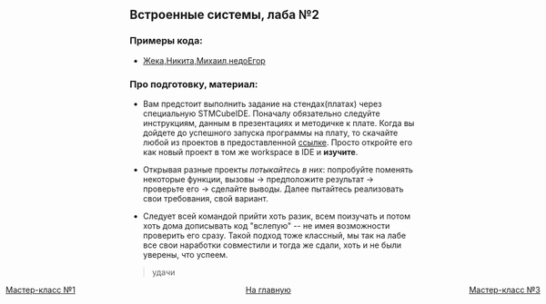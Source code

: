 ## Встроенные системы, лаба №2

### Примеры кода:

+ [Жека,Никита,Михаил,недоЕгор](https://github.com/3ilib0ba/ITMO-Embedded-Systems/tree/main/lab-2)

### Про подготовку, материал:

+ Вам предстоит выполнить задание на стендах(платах) через специальную STMCubeIDE. Поначалу обязательно следуйте 
инструкциям, данным в презентациях и методичке к плате. Когда вы дойдете до успешного запуска программы на плату, то
скачайте любой из проектов в предоставленной [ссылке](https://github.com/lmtspbru/SDK-1.1M). Просто откройте его как
новый проект в том же workspace в IDE и **изучите**.

+ Открывая разные проекты *потыкайтесь в них*: попробуйте поменять некоторые функции, вызовы -> предположите результат
-> проверьте его -> сделайте выводы. Далее пытайтесь реализовать свои требования, свой вариант.

+ Следует всей командой прийти хоть разик, всем поизучать и потом хоть дома дописывать код "вслепую" -- не имея возможности
проверить его сразу. Такой подход тоже классный, мы так на лабе все свои наработки совместили и тогда же сдали, хоть и не
были уверены, что успеем.


> удачи











[//]: # (к оглавлению и на прочие лабы)
<div style="position: absolute; left: 10px">
    <a style="text-align: right" href="lab-1.html">Мастер-класс №1</a>
</div>
<div style="position: absolute; left: 45%">
    <a href="../../secondcourse.html">На главную</a>
</div>
<div style="position: absolute; right: 10px">
    <a style="text-align: right" href="lab-3.html">Мастер-класс №3</a>
</div>